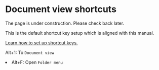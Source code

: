 # Document view shortcuts

<p>
The page is under construction. Please check back later.
</p>

<note>This is the default shortcut key setup which is aligned with this manual.</note>

<a href="Settings.md" anchor="set-shortcut-keys"> Learn how to set up shortcut keys.</a>

<shortcut>Alt+1</shortcut>: To <code>Document view</code>

<list>

<li><shortcut>Alt+F</shortcut>: Open <code>Folder menu</code>

[//]: # (    <list>)

[//]: # (        <li><shortcut>N</shortcut>: <code>Create folder</code> - Open up new folder <code>input dialog</code>.</li>)

[//]: # (        <li><shortcut>R</shortcut>: <code>Rename folder</code> - Rename selected folder.</li>)

[//]: # (        <li><shortcut>D</shortcut>: <code>Delete folder</code> - Delete selected folder.</li>)

[//]: # (        <li><shortcut>S</shortcut>: <code>Sort</code> folders - Sort folders by name.</li>)

[//]: # (    </list>)

[//]: # (</li>)

[//]: # (<li><shortcut>Alt+P</shortcut>: Open <code>Page menu</code>)

[//]: # (    <list>)

[//]: # (        <li><shortcut>O</shortcut>: <code>Open</code> - Open the selected page with the last &#40;active&#41; PDF blueprint version</li>)

[//]: # (        <li><shortcut>Shift+O</shortcut>: <code>Open version...</code> - Open the selected page with a selected version of PDF blueprint</li>)

[//]: # (        <li><shortcut>A</shortcut>: <code>Add PDF pages</code> - Open up an open <code>file dialog</code> to add new PDF pages from PDF files.</li>)

[//]: # (        <li><shortcut>Shift+A</shortcut>: <code>Add version</code> - Add a version of PDF blueprint to the page. The last added PDF blueprint version will be th active version.</li>)

[//]: # (         <li><shortcut>C</shortcut>: <code>Duplicate page</code> - Duplicate the selected page</li>        )

[//]: # (        <li><shortcut>L</shortcut>: <code>Replace PDF page</code> - Replace the last &#40;active&#41; version PDF blueprint by one other.</li>)

[//]: # (        <li><shortcut>R</shortcut>: <code>Rotate PDF page clockwise</code> - Rotate selected PDF pages clockwise.</li>)

[//]: # (        <li><shortcut>Shift+R</shortcut>: <code>Rotate PDF page counter-clockwise</code> - Rotate selected PDF pages counter-clockwise</li>)

[//]: # (        <li><shortcut>G</shortcut>: <code>Rename pages with regex</code>: Rename all pages in the folder whose text content matches the input regex rule.</li>)

[//]: # (         <li><shortcut></shortcut>: <code>View</code> - Open view size selection menus.)

[//]: # (            <list>)

[//]: # (            <li><shortcut>Shift+S</shortcut>: <code>Small</code> - Set page thumbnail size to small.</li>)

[//]: # (            <li><shortcut>Shift+M</shortcut>: <code>Medium</code> - Set page thumbnail size to medium.</li>)

[//]: # (            <li><shortcut>Shift+L</shortcut>: <code>Large</code> - Set page thumbnail size to large.</li>)

[//]: # (            </list>)

[//]: # (        </li>)

[//]: # (        <li><shortcut>Ctrl+A</shortcut>: <code>Select all</code> - Select all pages in view port</li>  )

[//]: # (        <li><shortcut>X</shortcut>: <code>Export PDF</code> - Export selected PDF pages to a single PDF file.</li>)

[//]: # (        <li><shortcut>E</shortcut>: <code>Delete pages</code> - Delete selected pages and additional data.</li>)

[//]: # (        <li><shortcut>Shift+E</shortcut>: <code>Delete version</code> - Delete the last PDF blueprint version.</li>)

[//]: # (        <li><shortcut>P</shortcut>: <code>Properties</code> - View and edit page properties.</li>)

[//]: # (    </list>)

</li>

</list>
